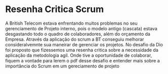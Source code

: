 # Resenha Critica Scrum
A British Telecom estava enfrentando muitos problemas no seu gerenciamento de Projeto interno, pois o modelo antigo (cascata) estava desgastando todo o quadro de colaboradores, além do orçamento da Empresa.
Através da aplicação do scrum a BT conseguiu melhorar consideralvemnte sua maneirar de gerenciar os projetos. No desafio da Dio foi proposto que fizessemos uma resenha critica sobre a necessidade da aplicação da metodologia agil.
Onde tive a oportunidade de colaborar, fiquem a vontade para lerem o pdf desse desafio e entender mais sobre a importância do Scrum em um gereciamento de projeto
